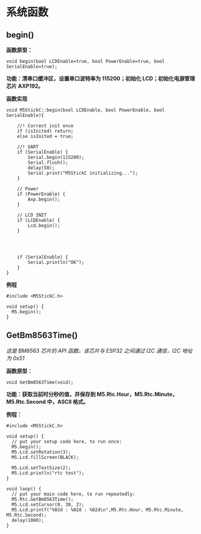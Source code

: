 # 系统函数

##  begin()

**函数原型：**

`void begin(bool LCDEnable=true, bool PowerEnable=true, bool SerialEnable=true);`

<!-- `fillScreen(color)` # for micropython -->

**功能：清串口缓冲区，设置串口波特率为 115200；初始化 LCD；初始化电源管理芯片 AXP192。**

**函数实现**

```arduino
void M5StickC::begin(bool LCDEnable, bool PowerEnable, bool SerialEnable){

	//! Correct init once
	if (isInited) return;
	else isInited = true;

	//! UART
	if (SerialEnable) {
		Serial.begin(115200);
		Serial.flush();
		delay(50);
		Serial.print("M5StickC initializing...");
	}

    // Power
	if (PowerEnable) {
		Axp.begin();
	}

	// LCD INIT
	if (LCDEnable) {
		Lcd.begin();
	}




	if (SerialEnable) {
		Serial.println("OK");
	}
}
```

**例程**

```arduino
#include <M5StickC.h>

void setup() {
  M5.begin();
}
```

## GetBm8563Time()

*这是 BM8563 芯片的 API 函数。该芯片与 ESP32 之间通过 I2C 通信，I2C 地址为 0x51*

**函数原型：**

`void GetBm8563Time(void);`

**功能：获取当前时分秒的值，并保存到 M5.Rtc.Hour，M5.Rtc.Minute，M5.Rtc.Second 中，ASCII 格式。**

**例程：**
```arduino
#include <M5StickC.h>

void setup() {
  // put your setup code here, to run once:
  M5.begin();
  M5.Lcd.setRotation(3);
  M5.Lcd.fillScreen(BLACK);

  M5.Lcd.setTextSize(2);
  M5.Lcd.println("rtc test");
}

void loop() {
  // put your main code here, to run repeatedly:
  M5.Rtc.GetBm8563Time();
  M5.Lcd.setCursor(0, 30, 2);
  M5.Lcd.printf("%02d : %02d : %02d\n",M5.Rtc.Hour, M5.Rtc.Minute, M5.Rtc.Second);
  delay(1000);
}
```